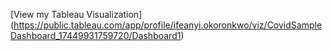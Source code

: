 [View my Tableau Visualization] (https://public.tableau.com/app/profile/ifeanyi.okoronkwo/viz/CovidSampleDashboard_17449931759720/Dashboard1)
